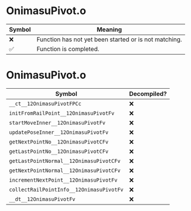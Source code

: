 # OnimasuPivot.o
| Symbol | Meaning 
| ------------- | ------------- 
| :x: | Function has not yet been started or is not matching. 
| :white_check_mark: | Function is completed. 


# OnimasuPivot.o
| Symbol | Decompiled? |
| ------------- | ------------- |
| `__ct__12OnimasuPivotFPCc` | :x: |
| `initFromRailPoint__12OnimasuPivotFv` | :x: |
| `startMoveInner__12OnimasuPivotFv` | :x: |
| `updatePoseInner__12OnimasuPivotFv` | :x: |
| `getNextPointNo__12OnimasuPivotCFv` | :x: |
| `getLastPointNo__12OnimasuPivotCFv` | :x: |
| `getLastPointNormal__12OnimasuPivotCFv` | :x: |
| `getNextPointNormal__12OnimasuPivotCFv` | :x: |
| `incrementNextPoint__12OnimasuPivotFv` | :x: |
| `collectRailPointInfo__12OnimasuPivotFv` | :x: |
| `__dt__12OnimasuPivotFv` | :x: |
